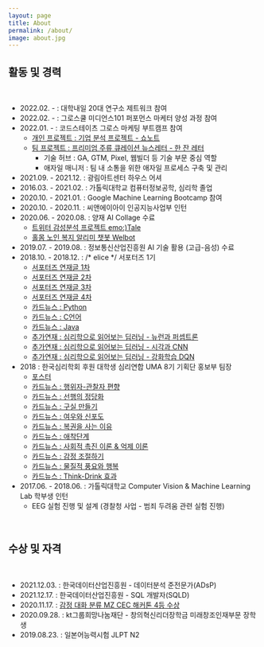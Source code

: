```yaml
---
layout: page
title: About
permalink: /about/
image: about.jpg
---
```


## 활동 및 경력

<br>

- 2022.02. - : 대학내일 20대 연구소 제트워크 참여  
- 2022.02. - : 그로스쿨 미디언스101 퍼포먼스 마케터 양성 과정 참여  
- 2022.01. - : 코드스테이츠 그로스 마케팅 부트캠프 참여
  - [개인 프로젝트 : 기업 분석 프로젝트 - 쇼노트](../_posts/2022-01-25-GM_M1.md)
  - [팀 프로젝트 : 프리미엄 주류 큐레이션 뉴스레터 - 한 잔 레터](https://bit.ly/3sOViZs)
    - 기술 허브 : GA, GTM, Pixel, 웹빌더 등 기술 부문 중심 역할
    - 애자일 매니저 : 팀 내 소통을 위한 애자일 프로세스 구축 및 관리
- 2021.09. - 2021.12. : 광림아트센터 하우스 어셔
- 2016.03. - 2021.02. : 가톨릭대학교 컴퓨터정보공학, 심리학 졸업
- 2020.10. - 2021.01. : Google Machine Learning Bootcamp 참여
- 2020.10. - 2020.11. : 씨앤에이아이 인공지능사업부 인턴
- 2020.06. - 2020.08. : 양재 AI Collage 수료
  - [트위터 감성분석 프로젝트 emo:)Tale](https://github.com/afnf33/emoTale)
  - [홀몸 노인 복지 알리미 챗봇 Welbot](https://github.com/afnf33/Welbot)
- 2019.07. - 2019.08. : 정보통신산업진흥원 AI 기술 활용 (고급-음성) 수료
- 2018.10. - 2018.12. : /* elice */ 서포터즈 1기
  - [서포터즈 연재글 1차](https://zoomina.github.io/2018/11/08/elice1/)
  - [서포터즈 연재글 2차](https://zoomina.github.io/2018/11/21/elice2/)
  - [서포터즈 연재글 3차](https://zoomina.github.io/2018/12/05/elice3/)
  - [서포터즈 연재글 4차](https://zoomina.github.io/2018/12/25/elice4/)
  - [카드뉴스 : Python](https://zoomina.github.io/2018/11/15/elice_python/)
  - [카드뉴스 : C언어](https://zoomina.github.io/2018/12/02/elice_c/)
  - [카드뉴스 : Java](https://zoomina.github.io/2018/12/26/elice_java/)
  - [추가연재 : 심리학으로 읽어보는 딥러닝 - 뉴런과 퍼셉트론](../_posts/2018-12-13-deepPsy_perceptron.md)
  - [추가연재 : 심리학으로 읽어보는 딥러닝 - 시각과 CNN](../_posts/2018-12-23-deepPsy_CNN.md)
  - [추가연재 : 심리학으로 읽어보는 딥러닝 - 강화학습 DQN](../_posts/2019-03-23-deepPsy_DQN.md)
- 2018 : 한국심리학회 후원 대학생 심리연합 UMA 8기 기획단 홍보부 팀장
  - [포스터](https://www.facebook.com/plugins/post.php?href=https%3A%2F%2Fwww.facebook.com%2FUMA2011%2Fposts%2F1814847388594935&show_text=true&width=500)
  - [카드뉴스 : 행위자-관찰자 편향](https://www.facebook.com/plugins/post.php?href=https%3A%2F%2Fwww.facebook.com%2FUMA2011%2Fposts%2F1799843196762021&show_text=true&width=500)
  - [카드뉴스 : 선행의 정당화](https://www.facebook.com/plugins/post.php?href=https%3A%2F%2Fwww.facebook.com%2FUMA2011%2Fposts%2F1806587012754306&show_text=true&width=500)
  - [카드뉴스 : 구실 만들기](https://www.facebook.com/plugins/post.php?href=https%3A%2F%2Fwww.facebook.com%2FUMA2011%2Fposts%2F1812793105467030&show_text=true&width=500)
  - [카드뉴스 : 여우와 신포도](https://www.facebook.com/plugins/post.php?href=https%3A%2F%2Fwww.facebook.com%2FUMA2011%2Fposts%2F1818746928204981&show_text=true&width=500)
  - [카드뉴스 : 복권을 사는 이유](https://www.facebook.com/plugins/post.php?href=https%3A%2F%2Fwww.facebook.com%2FUMA2011%2Fposts%2F1828167750596232&show_text=true&width=500)
  - [카드뉴스 : 애착단계](https://www.facebook.com/plugins/post.php?href=https%3A%2F%2Fwww.facebook.com%2FUMA2011%2Fposts%2F1869782566434750&show_text=true&width=500)
  - [카드뉴스 : 사회적 촉진 이론 & 억제 이론](https://www.facebook.com/plugins/post.php?href=https%3A%2F%2Fwww.facebook.com%2FUMA2011%2Fposts%2F1880049682074705&show_text=true&width=500)
  - [카드뉴스 : 감정 조절하기](https://www.facebook.com/plugins/post.php?href=https%3A%2F%2Fwww.facebook.com%2FUMA2011%2Fposts%2F1892876650792008&show_text=true&width=500)
  - [카드뉴스 : 물질적 풍요와 행복](https://www.facebook.com/plugins/post.php?href=https%3A%2F%2Fwww.facebook.com%2FUMA2011%2Fposts%2F1904860136260326&show_text=true&width=500)
  - [카드뉴스 : Think-Drink 효과](https://www.facebook.com/plugins/post.php?href=https%3A%2F%2Fwww.facebook.com%2FUMA2011%2Fposts%2F1919375701475436&show_text=true&width=500)
- 2017.06. - 2018.06. : 가톨릭대학교 Computer Vision & Machine Learning Lab 학부생 인턴
  - EEG 실험 진행 및 설계 (경찰청 사업 - 범죄 두려움 관련 실험 진행)


<br>

## 수상 및 자격

<br>

- 2021.12.03. : 한국데이터산업진흥원 - 데이터분석 준전문가(ADsP)
- 2021.12.17. : 한국데이터산업진흥원 - SQL 개발자(SQLD)
- 2020.11.17. : [감정 대화 분류 MZ CEC 해커톤 4등 수상](https://github.com/zoomina/MZ_CEC)
- 2020.09.28. : kt그룹희망나눔재단 - 창의혁신리더장학금 미래창조인재부문 장학생
- 2019.08.23. : 일본어능력시험 JLPT N2
